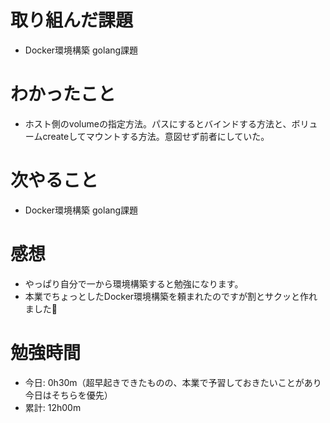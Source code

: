 # 取り組んだ課題
- Docker環境構築 golang課題

# わかったこと
- ホスト側のvolumeの指定方法。パスにするとバインドする方法と、ボリュームcreateしてマウントする方法。意図せず前者にしていた。

# 次やること
- Docker環境構築 golang課題

# 感想
- やっぱり自分で一から環境構築すると勉強になります。
- 本業でちょっとしたDocker環境構築を頼まれたのですが割とサクッと作れました💪

# 勉強時間
- 今日: 0h30m（超早起きできたものの、本業で予習しておきたいことがあり今日はそちらを優先）
- 累計: 12h00m
